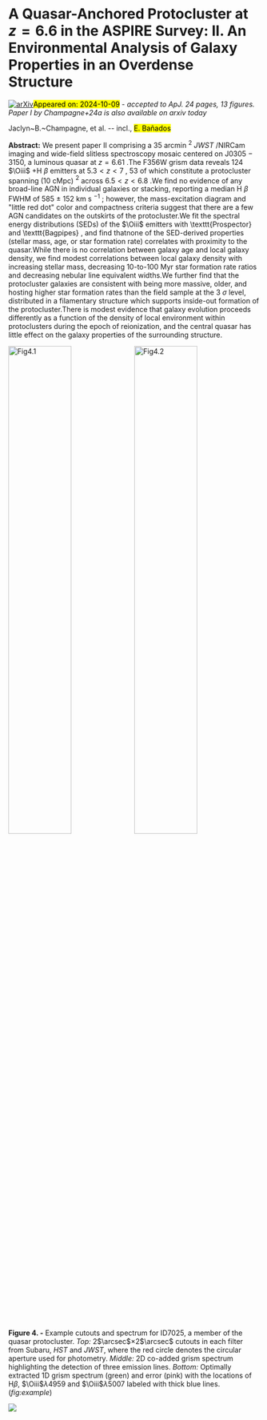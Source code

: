 <div class="macros" style="visibility:hidden;">
$\newcommand{\ensuremath}{}$
$\newcommand{\xspace}{}$
$\newcommand{\object}[1]{\texttt{#1}}$
$\newcommand{\farcs}{{.}''}$
$\newcommand{\farcm}{{.}'}$
$\newcommand{\arcsec}{''}$
$\newcommand{\arcmin}{'}$
$\newcommand{\ion}[2]{#1#2}$
$\newcommand{\textsc}[1]{\textrm{#1}}$
$\newcommand{\hl}[1]{\textrm{#1}}$
$\newcommand{\footnote}[1]{}$
$\newcommand$
$\newcommand{\vdag}{(v)^\dagger}$
$\newcommand$
$\newcommand$
$\newcommand{\sfr}{M_{\odot} yr^{-1}}$
$\newcommand{\etal}{et al.}$
$\newcommand{\um}{\mum}$
$\newcommand{\lsun}{L_{\odot}}$
$\newcommand{\msun}{M_{\odot}}$
$\newcommand{\mstar}{M_{\star}}$
$\newcommand{\lt}{<}$
$\newcommand{\gt}{>}$
$\newcommand{\Cii}{[C\textsc{ii}]}$
$\newcommand{\Oiii}{[O\textsc{iii}]}$
$\newcommand{\herschel}{\textit{Herschel}}$
$\newcommand{\lya}{Ly\alpha}$
$\newcommand{\halpha}{H\alpha}$
$\newcommand{\magphys}{\textsc{magphys}}$
$\newcommand{\kms}{km s^{-1}}$
$\newcommand{\pz}{P(z)}$
$\newcommand{\hband}{H_{160}}$
$\newcommand{\jband}{J_{125}}$
$\newcommand{\yband}{Y_{105}}$
$\newcommand{\iband}{i_{814}}$
$\newcommand{\vband}{V_{606}}$
$\newcommand{\jhband}{\textit{JH}_{140}}$
$\newcommand{\yjband}{\textit{YJ}_{110}}$
$\newcommand{\zband}{z_{850}}$
$\newcommand{\amp}{~}$
$\newcommand{\scubaii}{{\sc Scuba-2}}$
$\newcommand{\uJy}{\muJy}$
$\newcommand{\co}{\rm CO}$
$\newcommand{\alphaco}{\alpha_{\rm CO}}$
$\newcommand{\acounits}{M_{\odot}/(K km s^{-1} pc^{2})}$
$\newcommand{\ltsima}{\; \buildrel < \over \sim \;}$
$\newcommand{\simlt}{\lower.5ex\hbox{\ltsima}}$
$\newcommand{\gtsima}{\; \buildrel > \over \sim \;}$
$\newcommand{\simgt}{\lower.5ex\hbox{\gtsima}}$
$\newcommand{\ltsima}{\; \buildrel < \over \sim \;}$
$\newcommand{\simlt}{\lower.5ex\hbox{\ltsima}}$
$\newcommand{\gtsima}{\; \buildrel > \over \sim \;}$
$\newcommand{\simgt}{\lower.5ex\hbox{\gtsima}}$</div>



<div id="title">

# A Quasar-Anchored Protocluster at $z=6.6$ in the ASPIRE Survey: II. An Environmental Analysis of Galaxy Properties in an Overdense Structure

</div>
<div id="comments">

[![arXiv](https://img.shields.io/badge/arXiv-2410.03827-b31b1b.svg)](https://arxiv.org/abs/2410.03827)<mark>Appeared on: 2024-10-09</mark> -  _accepted to ApJ. 24 pages, 13 figures. Paper I by Champagne+24a is also available on arxiv today_

</div>
<div id="authors">

Jaclyn~B.~Champagne, et al. -- incl., <mark>E. Bañados</mark>

</div>
<div id="abstract">

**Abstract:** We present paper II comprising a 35 arcmin $^2$ _JWST_ /NIRCam imaging and wide-field slitless spectroscopy mosaic centered on J0305 $-$ 3150, a luminous quasar at $z=6.61$ .The F356W grism data reveals 124 $\Oiii$ +H $\beta$ emitters at $5.3<z<7$ , 53 of which constitute a protocluster spanning (10 cMpc) $^2$ across $6.5<z<6.8$ .We find no evidence of any broad-line AGN in individual galaxies or stacking, reporting a median H $\beta$ FWHM of 585 $\pm$ 152 km s $^{-1}$ ; however, the mass-excitation diagram and "little red dot" color and compactness criteria suggest that there are a few AGN candidates on the outskirts of the protocluster.We fit the spectral energy distributions (SEDs) of the $\Oiii$ emitters with \texttt{Prospector} and \texttt{Bagpipes} , and find thatnone of the SED-derived properties (stellar mass, age, or star formation rate) correlates with proximity to the quasar.While there is no correlation between galaxy age and local galaxy density, we find modest correlations between local galaxy density with increasing stellar mass, decreasing 10-to-100 Myr star formation rate ratios and decreasing nebular line equivalent widths.We further find that the protocluster galaxies are consistent with being more massive, older, and hosting higher star formation rates than the field sample at the 3 $\sigma$ level, distributed in a filamentary structure which supports inside-out formation of the protocluster.There is modest evidence that galaxy evolution proceeds differently as a function of the density of local environment within protoclusters during the epoch of reionization, and the central quasar has little effect on the galaxy properties of the surrounding structure.

</div>

<div id="div_fig1">

<img src="" alt="Fig4.1" width="50%"/><img src="" alt="Fig4.2" width="50%"/>

**Figure 4. -**  Example cutouts and spectrum for ID7025, a member of the quasar protocluster. _Top:_ 2$\arcsec$$\times$2$\arcsec$ cutouts in each filter from Subaru, _HST_ and _JWST_, where the red circle denotes the circular aperture used for photometry. _Middle:_ 2D co-added grism spectrum highlighting the detection of three emission lines. _Bottom:_ Optimally extracted 1D grism spectrum (green) and error (pink) with the locations of H$\beta$, $\Oiii$$\lambda$4959 and $\Oiii$$\lambda$5007 labeled with thick blue lines. (*fig:example*)

</div><div id="qrcode"><img src=https://api.qrserver.com/v1/create-qr-code/?size=100x100&data="https://arxiv.org/abs/2410.03827"></div>